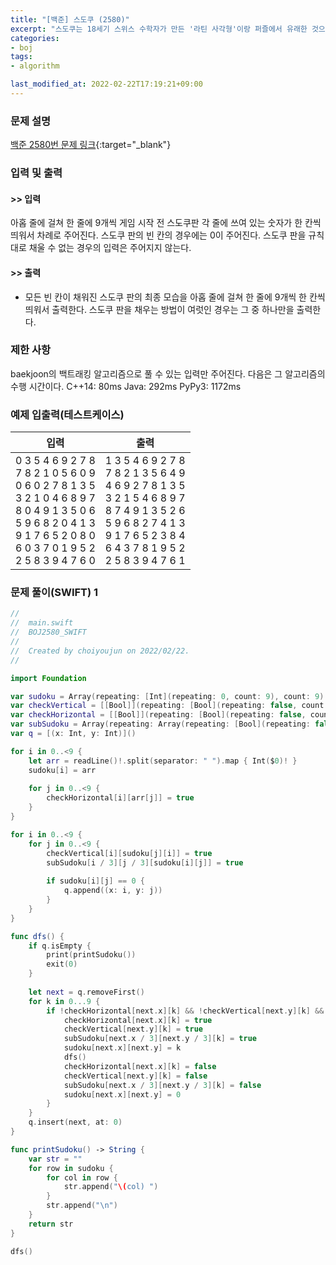 ```yaml
---
title: "[백준] 스도쿠 (2580)"
excerpt: "스도쿠는 18세기 스위스 수학자가 만든 '라틴 사각형'이랑 퍼즐에서 유래한 것으로 현재 많은 인기를 누리고 있다."
categories:
- boj
tags:
- algorithm

last_modified_at: 2022-02-22T17:19:21+09:00
---
```



### 문제 설명
[백준 2580번 문제 링크](https://www.acmicpc.net/problem/2580#description){:target="_blank"}




### 입력 및 출력
#### >> 입력
아홉 줄에 걸쳐 한 줄에 9개씩 게임 시작 전 스도쿠판 각 줄에 쓰여 있는 숫자가 한 칸씩 띄워서 차례로 주어진다. 스도쿠 판의 빈 칸의 경우에는 0이 주어진다. 스도쿠 판을 규칙대로 채울 수 없는 경우의 입력은 주어지지 않는다.



#### >> 출력
* 모든 빈 칸이 채워진 스도쿠 판의 최종 모습을 아홉 줄에 걸쳐 한 줄에 9개씩 한 칸씩 띄워서 출력한다.
스도쿠 판을 채우는 방법이 여럿인 경우는 그 중 하나만을 출력한다.





### 제한 사항


baekjoon의 백트래킹 알고리즘으로 풀 수 있는 입력만 주어진다. 다음은 그 알고리즘의 수행 시간이다.
C++14: 80ms
Java: 292ms
PyPy3: 1172ms




### 예제 입출력(테스트케이스)


|입력|출력|
|-----|------|
|0 3 5 4 6 9 2 7 8<br>7 8 2 1 0 5 6 0 9<br>0 6 0 2 7 8 1 3 5<br>3 2 1 0 4 6 8 9 7<br>8 0 4 9 1 3 5 0 6<br>5 9 6 8 2 0 4 1 3<br>9 1 7 6 5 2 0 8 0<br>6 0 3 7 0 1 9 5 2<br>2 5 8 3 9 4 7 6 0|1 3 5 4 6 9 2 7 8<br>7 8 2 1 3 5 6 4 9<br>4 6 9 2 7 8 1 3 5<br>3 2 1 5 4 6 8 9 7<br>8 7 4 9 1 3 5 2 6<br>5 9 6 8 2 7 4 1 3<br>9 1 7 6 5 2 3 8 4<br>6 4 3 7 8 1 9 5 2<br>2 5 8 3 9 4 7 6 1|




### 문제 풀이(SWIFT) 1
```swift
//
//  main.swift
//  BOJ2580_SWIFT
//
//  Created by choiyoujun on 2022/02/22.
//

import Foundation

var sudoku = Array(repeating: [Int](repeating: 0, count: 9), count: 9)
var checkVertical = [[Bool]](repeating: [Bool](repeating: false, count: 10), count: 9)
var checkHorizontal = [[Bool]](repeating: [Bool](repeating: false, count: 10), count: 9)
var subSudoku = Array(repeating: Array(repeating: [Bool](repeating: false, count: 10), count: 3), count: 3)
var q = [(x: Int, y: Int)]()

for i in 0..<9 {
    let arr = readLine()!.split(separator: " ").map { Int($0)! }
    sudoku[i] = arr
    
    for j in 0..<9 {
        checkHorizontal[i][arr[j]] = true
    }
}

for i in 0..<9 {
    for j in 0..<9 {
        checkVertical[i][sudoku[j][i]] = true
        subSudoku[i / 3][j / 3][sudoku[i][j]] = true
        
        if sudoku[i][j] == 0 {
            q.append((x: i, y: j))
        }
    }
}

func dfs() {
    if q.isEmpty {
        print(printSudoku())
        exit(0)
    }
    
    let next = q.removeFirst()
    for k in 0...9 {
        if !checkHorizontal[next.x][k] && !checkVertical[next.y][k] && !subSudoku[next.x / 3][next.y / 3][k] {
            checkHorizontal[next.x][k] = true
            checkVertical[next.y][k] = true
            subSudoku[next.x / 3][next.y / 3][k] = true
            sudoku[next.x][next.y] = k
            dfs()
            checkHorizontal[next.x][k] = false
            checkVertical[next.y][k] = false
            subSudoku[next.x / 3][next.y / 3][k] = false
            sudoku[next.x][next.y] = 0
        }
    }
    q.insert(next, at: 0)
}

func printSudoku() -> String {
    var str = ""
    for row in sudoku {
        for col in row {
            str.append("\(col) ")
        }
        str.append("\n")
    }
    return str
}

dfs()
```